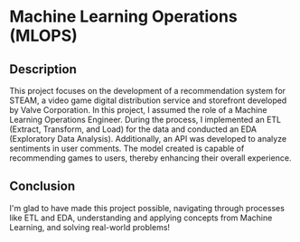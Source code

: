 # Machine Learning Operations (MLOPS)

## Description

This project focuses on the development of a recommendation system for STEAM, a video game digital distribution service and storefront developed by Valve Corporation. In this project, I assumed the role of a Machine Learning Operations Engineer. During the process, I implemented an ETL (Extract, Transform, and Load) for the data and conducted an EDA (Exploratory Data Analysis). Additionally, an API was developed to analyze sentiments in user comments. The model created is capable of recommending games to users, thereby enhancing their overall experience.




## Conclusion

I'm glad to have made this project possible, navigating through processes like ETL and EDA, understanding and applying concepts from Machine Learning, and solving real-world problems!
